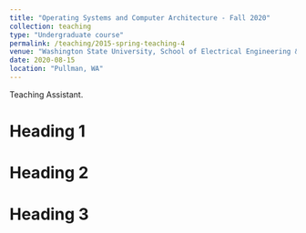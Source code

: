 ```yaml
---
title: "Operating Systems and Computer Architecture - Fall 2020"
collection: teaching
type: "Undergraduate course"
permalink: /teaching/2015-spring-teaching-4
venue: "Washington State University, School of Electrical Engineering & Computer Science"
date: 2020-08-15
location: "Pullman, WA"
---
```


Teaching Assistant.

Heading 1
======

Heading 2
======

Heading 3
======

